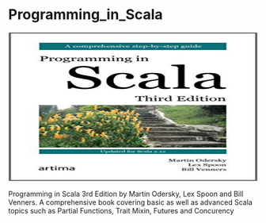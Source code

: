 # Programming_in_Scala

<img src="src/main/scala/Programming_in_Scala.jpg" width="900" height="300">

Programming in Scala 3rd Edition by Martin Odersky, Lex Spoon and Bill Venners. A comprehensive book covering basic as well as advanced Scala topics such as Partial Functions, Trait Mixin, Futures and Concurency
